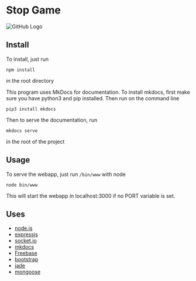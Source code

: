 Stop Game
=========

![GitHub Logo](http://localhost:3000/static/images/StopLogo_300x300.png)

## Install 

To install, just run 

	npm install

in the root directory

This program uses MkDocs for documentation. To install mkdocs, first make sure you have python3 and
pip installed. Then run on the command line
	
	pip3 install mkdocs

Then to serve the documentation, run 
	
	mkdocs serve 
	
in the root of the project

## Usage 

To serve the webapp, just run `/bin/www` with node

	node bin/www 

This will start the webapp in localhost:3000 if no PORT variable is set. 

## Uses 

- [node.js](https://nodejs.org/en/)
- [expressjs](http://expressjs.com/)
- [socket.io](http://socket.io/)
- [mkdocs](http://www.mkdocs.org/)
- [Freebase](https://www.freebase.com/)
- [bootstrap](http://getbootstrap.com/)
- [jade](http://jade-lang.com/)
- [mongoose](http://mongoosejs.com/)